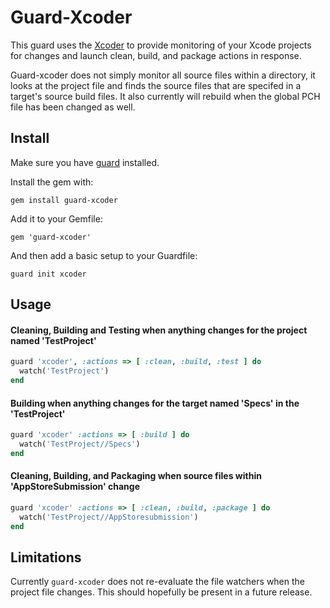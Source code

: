# Guard-Xcoder

This guard uses the [Xcoder](https://github.com/rayh/xcoder) to provide monitoring of your Xcode projects for changes and launch clean, build, and package actions in response.

Guard-xcoder does not simply monitor all source files within a directory, it looks at the project file and finds the source files that are specifed in a target's source build files. It also currently will rebuild when the global PCH file has been changed as well.

## Install
  
Make sure you have [guard](http://github.com/guard/guard) installed.

Install the gem with:

    gem install guard-xcoder

Add it to your Gemfile:

    gem 'guard-xcoder'

And then add a basic setup to your Guardfile:

    guard init xcoder


## Usage

#### Cleaning, Building and Testing when anything changes for the project named 'TestProject'

```ruby
guard 'xcoder', :actions => [ :clean, :build, :test ] do
  watch('TestProject')
end
```

#### Building when anything changes for the target named 'Specs' in the 'TestProject'

```ruby
guard 'xcoder' :actions => [ :build ] do
  watch('TestProject//Specs')
end
```

#### Cleaning, Building, and Packaging when source files within 'AppStoreSubmission' change 

```ruby
guard 'xcoder' :actions => [ :clean, :build, :package ] do
  watch('TestProject//AppStoresubmission')
end
```

## Limitations

Currently `guard-xcoder` does not re-evaluate the file watchers when the project file changes.
This should hopefully be present in a future release.
